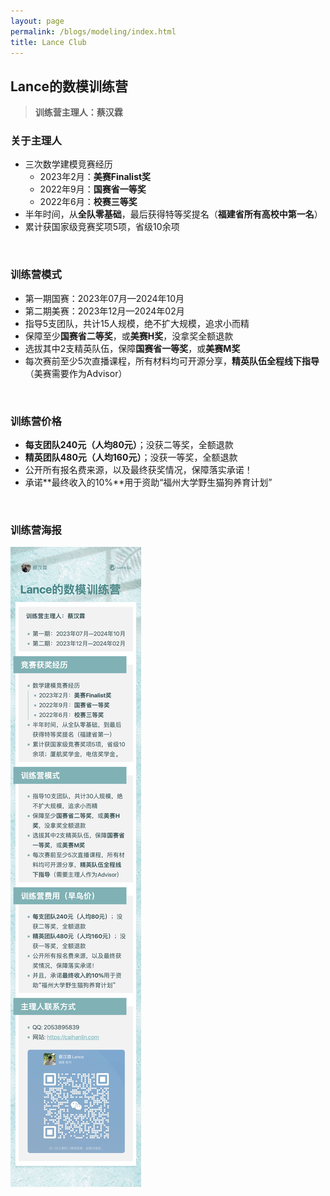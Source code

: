 ```yaml
---
layout: page
permalink: /blogs/modeling/index.html
title: Lance Club
---
```


## Lance的数模训练营

> **训练营主理人：蔡汉霖**

### 关于主理人

- 三次数学建模竞赛经历
    - 2023年2月：**美赛Finalist奖**
    - 2022年9月：**国赛省一等奖**
    - 2022年6月：**校赛三等奖**
- 半年时间，从**全队零基础**，最后获得特等奖提名（**福建省所有高校中第一名**）
- 累计获国家级竞赛奖项5项，省级10余项

<br>

### 训练营模式

- 第一期国赛：2023年07月—2024年10月
- 第二期美赛：2023年12月—2024年02月
- 指导5支团队，共计15人规模，绝不扩大规模，追求小而精
- 保障至少**国赛省二等奖**，或**美赛H奖**，没拿奖全额退款
- 选拔其中2支精英队伍，保障**国赛省一等奖**，或**美赛M奖**
- 每次赛前至少5次直播课程，所有材料均可开源分享，**精英队伍全程线下指导**（美赛需要作为Advisor）

<br>

### 训练营价格

- **每支团队240元（人均80元）**；没获二等奖，全额退款
- **精英团队480元（人均160元）**；没获一等奖，全额退款
- 公开所有报名费来源，以及最终获奖情况，保障落实承诺！
- 承诺**最终收入的10%**用于资助“福州大学野生猫狗养育计划”

<br>

### 训练营海报

![Lance的数模训练营3](modeling.assets/mathmodeling.jpeg)
